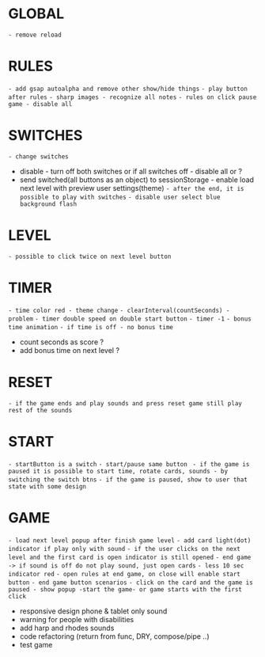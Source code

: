 # GLOBAL
`- remove reload`

# RULES
`- add gsap autoalpha and remove other show/hide things`
`- play button after rules`
`- sharp images - recognize all notes`
`- rules on click pause game - disable all`

# SWITCHES
`- change switches`
- disable - turn off both switches or if all switches off - disable all or ?
- send switched(all buttons as an object) to sessionStorage - enable load next level with preview user settings(theme)
`- after the end, it is possible to play with switches`
`- disable user select blue background flash`

# LEVEL
`- possible to click twice on next level button`

# TIMER
`- time color red - theme change`
`- clearInterval(countSeconds) - problem`
`- timer double speed on double start button`
`- timer -1`
`- bonus time animation`
`- if time is off - no bonus time`
- count seconds as score ?
- add bonus time on next level ?

# RESET
`- if the game ends and play sounds and press reset game still play rest of the sounds`

# START
`- startButton is a switch`
`- start/pause same button `
`- if the game is paused it is possible to start time, rotate cards, sounds - by switching the switch btns`
`- if the game is paused, show to user that state with some design`

# GAME
`- load next level popup after finish game level`
`- add card light(dot) indicator if play only with sound`
`- if the user clicks on the next level and the first card is open indicator is still opened`
`- end game -> if sound is off do not play sound, just open cards`
`- less 10 sec indicator red`
`- open rules at end game, on close will enable start button`
`- end game button scenarios`
`- click on the card and the game is paused - show popup -start the game- or game starts with the first click`
- responsive design phone & tablet only sound
- warning for people with disabilities
- add harp and rhodes sounds
- code refactoring (return from func, DRY, compose/pipe ..)
- test game
